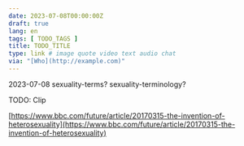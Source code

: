 ```yaml
---
date: 2023-07-08T00:00:00Z
draft: true
lang: en
tags: [ TODO_TAGS ]
title: TODO_TITLE
type: link # image quote video text audio chat
via: "[Who](http://example.com)"
---
```



2023-07-08 sexuality-terms? sexuality-terminology?


TODO: Clip

[https://www.bbc.com/future/article/20170315-the-invention-of-heterosexuality](https://www.bbc.com/future/article/20170315-the-invention-of-heterosexuality)


